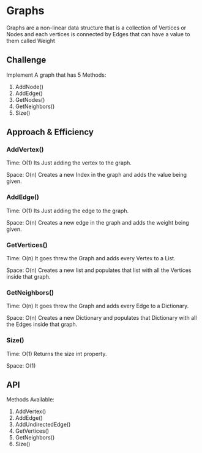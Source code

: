 # Graphs
<!-- Short summary or background information -->
Graphs are a non-linear data structure that is a collection of Vertices or Nodes and each vertices is connected by Edges that can have a value to them called Weight

## Challenge
<!-- Description of the challenge -->
Implement A graph that has 5 Methods:
1. AddNode()
2. AddEdge()
3. GetNodes()
4. GetNeighbors()
5. Size()

## Approach & Efficiency
<!-- What approach did you take? Why? What is the Big O space/time for this approach? -->
### AddVertex() 

Time: O(1) Its Just adding the vertex to the graph. 

Space: O(n) Creates a new Index in the graph and adds the value being given. 


### AddEdge() 

Time: O(1) Its Just adding the edge to the graph. 

Space: O(n) Creates a new edge in the graph and adds the weight being given. 


### GetVertices()

Time: O(n) It goes threw the Graph and adds every Vertex to a List. 

Space: O(n) Creates a new list and populates that list with all the Vertices inside that graph. 


### GetNeighbors()

Time: O(n) It goes threw the Graph and adds every Edge to a Dictionary. 

Space: O(n) Creates a new Dictionary and populates that Dictionary with all the Edges inside that graph.


### Size()

Time: O(1) Returns the size int property. 

Space: O(1)  



## API
<!-- Description of each method publicly available in your Graph -->
Methods Available:
1. AddVertex()
2. AddEdge()
3. AddUndirectedEdge()
4. GetVertices()
5. GetNeighbors()
6. Size()
